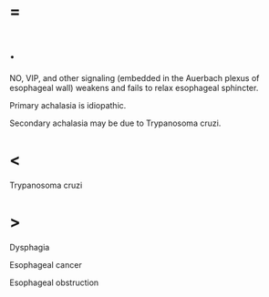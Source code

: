 # =

# .

NO, VIP, and other signaling (embedded in the Auerbach plexus of esophageal wall) weakens and fails to relax esophageal sphincter.

Primary achalasia is idiopathic.

Secondary achalasia may be due to Trypanosoma cruzi.

# <

Trypanosoma cruzi

# >

Dysphagia

Esophageal cancer

Esophageal obstruction
